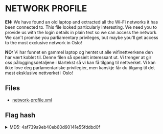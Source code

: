 # NETWORK PROFILE

**EN:** We have found an old laptop and extracted all the Wi-Fi networks it has been connected to. This file looked particularly interesting. We need you to provide us with the login details in plain text so we can access the network. We can't promise you parliamentary privileges, but maybe you'll get access to the most exclusive network in Oslo!

**NO:** Vi har funnet en gammel laptop og hentet ut alle wifinettverkene den har vært koblet til. Denne filen så spesielt interessant ut. Vi trenger at gir oss påloggingsdetaljene i klartekst så vi kan få tilgang til nettverket. Vi kan ikke love deg parlamentariske privilegier, men kanskje får du tilgang til det mest eksklusive nettverket i Oslo!

## Files

- [network-profile.xml](network-profile.xml)


## Flag hash

<details>
<summary>MD5: 4af739a9eb40eb60d90141e55fddbd0f</summary>

```bash
echo -n "_FLAG_" | md5sum
```
</details>